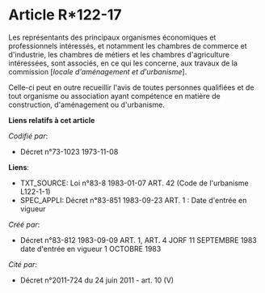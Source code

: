# Article R*122-17

Les représentants des principaux organismes économiques et professionnels intéressés, et notamment les chambres de commerce
et d'industrie, les chambres de métiers et les chambres d'agriculture intéressées, sont associés, en ce qui les concerne, aux
travaux de la commission [*locale d'aménagement et d'urbanisme*].

Celle-ci peut en outre recueillir l'avis de toutes personnes qualifiées et de tout organisme ou association ayant compétence
en matière de construction, d'aménagement ou d'urbanisme.

**Liens relatifs à cet article**

_Codifié par_:

  - Décret n°73-1023 1973-11-08

**Liens**:

  - TXT_SOURCE: Loi n°83-8 1983-01-07 ART. 42 (Code de l'urbanisme L122-1-1)
  - SPEC_APPLI: Décret n°83-851 1983-09-23 ART. 1 : Date d'entrée en vigueur

_Créé par_:

  - Décret n°83-812 1983-09-09 ART. 1, ART. 4 JORF 11 SEPTEMBRE 1983 date d'entrée en vigueur  1 OCTOBRE 1983

_Cité par_:

  - Décret n°2011-724 du 24 juin 2011 - art. 10 (V)
